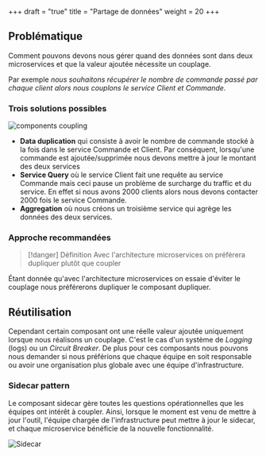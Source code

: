 +++
draft = "true"
title = "Partage de données"
weight = 20
+++

## Problématique

Comment pouvons devons nous gérer quand des données sont dans deux microservices et que la valeur ajoutée nécessite un couplage.

Par exemple _nous souhaitons récupérer le nombre de commande passé par chaque client alors nous couplons le service Client et Commande_.

### Trois solutions possibles

![components coupling](../images/couplage_solution.png)

- **Data duplication** qui consiste à avoir le nombre de commande stocké à la fois dans le service Commande et Client. Par conséquent, lorsqu'une commande est ajoutée/supprimée nous devons mettre à jour le montant des deux services
- **Service Query** où le service Client fait une requête au service Commande mais ceci pause un problème de surcharge du traffic et du service. En effet si nous avons 2000 clients alors nous devons contacter 2000 fois le service Commande.
- **Aggregation** où nous créons un troisième service qui agrège les données des deux services.

### Approche recommandées

> [!danger] Définition
>  Avec l'architecture microservices on préférera dupliquer plutôt que coupler

Étant donnée qu'avec l'architecture microservices on essaie d'éviter le couplage nous préférerons dupliquer le composant dupliquer.

## Réutilisation

Cependant certain composant ont une réelle valeur ajoutée uniquement lorsque nous réalisons un couplage. C'est le cas d'un système de _Logging_ (logs) ou un _Circuit Breaker_.
De plus pour ces composants nous pouvons nous demander si nous préférions que chaque équipe en soit responsable ou avoir une organisation plus globale avec une équipe d'infrastructure.

### Sidecar pattern

Le composant sidecar gère toutes les questions opérationnelles que les équipes ont intérêt à coupler. Ainsi, lorsque le moment est venu de mettre à jour l'outil, l'équipe chargée de l'infrastructure peut mettre à jour le sidecar, et chaque microservice bénéficie de la nouvelle fonctionnalité.

![Sidecar](../images/sidecar.png)
